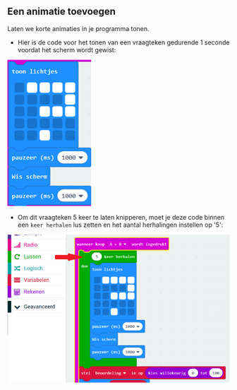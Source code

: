 ## Een animatie toevoegen

Laten we korte animaties in je programma tonen.

+ Hier is de code voor het tonen van een vraagteken gedurende 1 seconde voordat het scherm wordt gewist:

![schermafbeelding](images/rate-question-code.png)

+ Om dit vraagteken 5 keer te laten knipperen, moet je deze code binnen een `keer herhalen` lus zetten en het aantal herhalingen instellen op '5':

![schermafbeelding](images/rate-question-repeat.png)